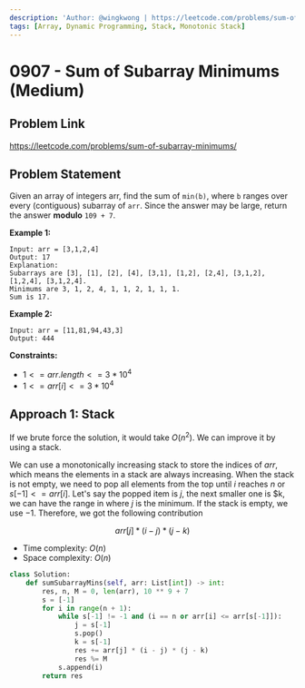 ```yaml
---
description: 'Author: @wingkwong | https://leetcode.com/problems/sum-of-subarray-minimums/'
tags: [Array, Dynamic Programming, Stack, Monotonic Stack]
---
```


# 0907 - Sum of Subarray Minimums (Medium) 

## Problem Link

https://leetcode.com/problems/sum-of-subarray-minimums/

## Problem Statement

Given an array of integers arr, find the sum of `min(b)`, where `b` ranges over every (contiguous) subarray of `arr`. Since the answer may be large, return the answer **modulo** `109 + 7`.

**Example 1:**

```
Input: arr = [3,1,2,4]
Output: 17
Explanation: 
Subarrays are [3], [1], [2], [4], [3,1], [1,2], [2,4], [3,1,2], [1,2,4], [3,1,2,4]. 
Minimums are 3, 1, 2, 4, 1, 1, 2, 1, 1, 1.
Sum is 17.
```

**Example 2:**

```
Input: arr = [11,81,94,43,3]
Output: 444
```

**Constraints:**

- $1 <= arr.length <= 3 * 10^4$
- $1 <= arr[i] <= 3 * 10^4$

## Approach 1: Stack

If we brute force the solution, it would take $O(n ^ 2)$. We can improve it by using a stack.

We can use a monotonically increasing stack to store the indices of $arr$, which means the elements in a stack are always increasing. When the stack is not empty, we need to pop all elements from the top until $i$ reaches $n$ or $s[-1] <= arr[i]$. Let's say the popped item is $j$, the next smaller one is $k, we can have the range in where $j$ is the minimum. If the stack is empty, we use $-1$. Therefore, we got the following contribution

$$
arr[j] * (i - j) * (j - k)
$$

- Time complexity: $O(n)$
- Space complexity: $O(n)$

<Tabs>
<TabItem value="py" label="Python">
<SolutionAuthor name="@wingkwong"/>

```py
class Solution:
    def sumSubarrayMins(self, arr: List[int]) -> int:
        res, n, M = 0, len(arr), 10 ** 9 + 7
        s = [-1]
        for i in range(n + 1):
            while s[-1] != -1 and (i == n or arr[i] <= arr[s[-1]]): 
                j = s[-1]
                s.pop()
                k = s[-1]
                res += arr[j] * (i - j) * (j - k)
                res %= M
            s.append(i)
        return res
```

</TabItem>
</Tabs>
